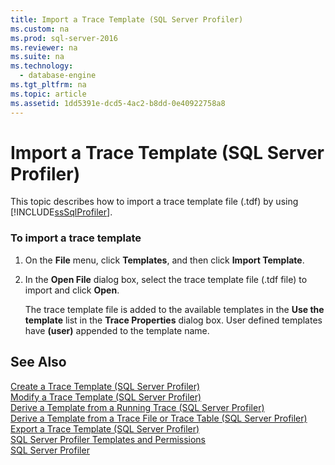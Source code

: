 ```yaml
---
title: Import a Trace Template (SQL Server Profiler)
ms.custom: na
ms.prod: sql-server-2016
ms.reviewer: na
ms.suite: na
ms.technology: 
  - database-engine
ms.tgt_pltfrm: na
ms.topic: article
ms.assetid: 1dd5391e-dcd5-4ac2-b8dd-0e40922758a8
---
```

# Import a Trace Template (SQL Server Profiler)
  This topic describes how to import a trace template file \(.tdf\) by using [!INCLUDE[ssSqlProfiler](../../Token\Other/ssSqlProfiler_md.md)].  
  
### To import a trace template  
  
1.  On the **File** menu, click **Templates**, and then click **Import Template**.  
  
2.  In the **Open File** dialog box, select the trace template file \(.tdf file\) to import and click **Open**.  
  
     The trace template file is added to the available templates in the **Use the template** list in the **Trace Properties** dialog box. User defined templates have **\(user\)** appended to the template name.  
  
## See Also  
 [Create a Trace Template &#40;SQL Server Profiler&#41;](../../Topics\TopicNameContainA/Create-a-Trace-Template--SQL-Server-Profiler-.md)   
 [Modify a Trace Template &#40;SQL Server Profiler&#41;](../../Topics\TopicNameContainA/Modify-a-Trace-Template--SQL-Server-Profiler-.md)   
 [Derive a Template from a Running Trace &#40;SQL Server Profiler&#41;](../../Topics\TopicNameContainA/Derive-a-Template-from-a-Running-Trace--SQL-Server-Profiler-.md)   
 [Derive a Template from a Trace File or Trace Table &#40;SQL Server Profiler&#41;](../../Topics\TopicNameContainA/Derive-a-Template-from-a-Trace-File-or-Trace-Table--SQL-Server-Profiler-.md)   
 [Export a Trace Template &#40;SQL Server Profiler&#41;](../../Topics\TopicNameContainA/Export-a-Trace-Template--SQL-Server-Profiler-.md)   
 [SQL Server Profiler Templates and Permissions](../../Topics\TopicNameNotContainA/SQL-Server-Profiler-Templates-and-Permissions.md)   
 [SQL Server Profiler](../../Topics\TopicNameNotContainA/SQL-Server-Profiler.md)  
  
  
